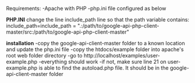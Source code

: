 Requirements:
-Apache with PHP
-php.ini file configured as below

****PHP.INI****
change the line include_path line so that the path variable contains:
include_path=include_path = ".:/path/to/google-api-php-client-master/src:/path/to/google-api-php-client-master"

****installation****
-copy the google-api-client-master folder to a known location and update the php.ini file
-copy the htdocs/example folder into apache's root web folder directory
-go to http://localhost/examples/user-example.php
-everything should work
-if not, make sure line 21 on user-example.php is able to find the autoload.php file. It should be in the google-api-client-master folder

